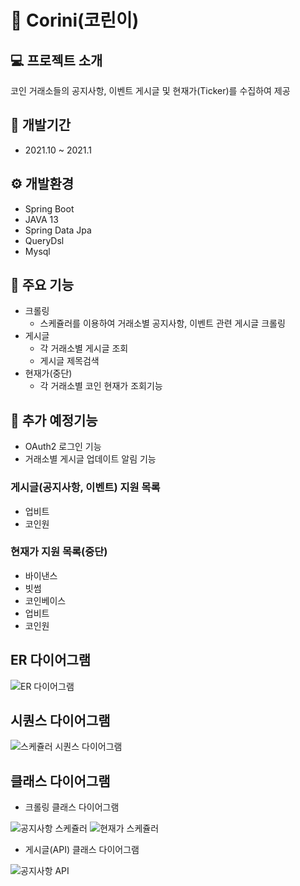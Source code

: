 # 👶 Corini(코린이)

## 💻 프로젝트 소개
코인 거래소들의 공지사항, 이벤트 게시글 및 현재가(Ticker)를 수집하여 제공

## 🔧 개발기간
* 2021.10 ~ 2021.1

## ⚙️ 개발환경
- Spring Boot
- JAVA 13
- Spring Data Jpa
- QueryDsl
- Mysql
## 📌 주요 기능
- 크롤링
  - 스케쥴러를 이용하여 거래소별 공지사항, 이벤트 관련 게시글 크롤링
- 게시글
  - 각 거래소별 게시글 조회
  - 게시글 제목검색
- 현재가(중단)
  - 각 거래소별 코인 현재가 조회기능

## 🔧 추가 예정기능
- OAuth2 로그인 기능
- 거래소별 게시글 업데이트 알림 기능

### 게시글(공지사항, 이벤트) 지원 목록
- 업비트
- 코인원

### 현재가 지원 목록(중단)
- 바이낸스
- 빗썸
- 코인베이스
- 업비트
- 코인원

## ER 다이어그램
<img src="https://user-images.githubusercontent.com/52519728/241852408-7706e094-0eb0-4afe-b46d-18247006f6bb.svg" alt="ER 다이어그램">

## 시퀀스 다이어그램
<img src="https://user-images.githubusercontent.com/52519728/241861833-a2319b62-ef4a-43ce-bcae-bbd01bd05bd5.svg" alt="스케쥴러 시퀀스 다이어그램">

## 클래스 다이어그램
- 크롤링 클래스 다이어그램
<img src="https://user-images.githubusercontent.com/52519728/241861601-64f6aa8a-2fbc-4cfb-b803-ada24918f22e.svg" alt="공지사항 스케쥴러">
<img src="https://user-images.githubusercontent.com/52519728/241861537-05efd50d-7343-404a-8f87-2d1704515548.svg" alt="현재가 스케쥴러">

- 게시글(API) 클래스 다이어그램
<img src="https://user-images.githubusercontent.com/52519728/241861664-3adca6ab-32ca-498e-a735-78ee9a33fd3b.svg" alt="공지사항 API">